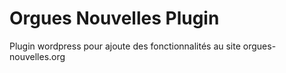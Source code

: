 # Orgues Nouvelles Plugin

Plugin wordpress pour ajoute des fonctionnalités au site orgues-nouvelles.org

